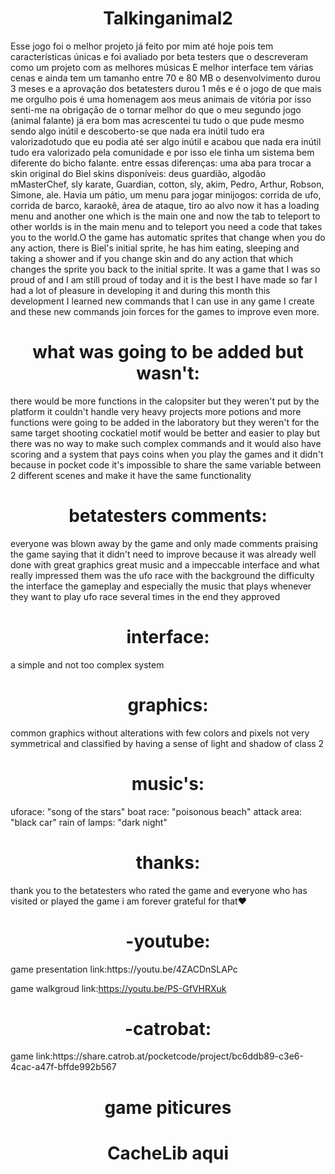 <h1 align="center"> Talkinganimal2 </h1>
Esse jogo foi o melhor projeto já feito por mim até hoje pois tem características únicas e foi avaliado por beta testers que o descreveram como um projeto com as melhores músicas E melhor interface tem várias cenas e ainda tem um tamanho entre 70 e 80 MB o desenvolvimento durou 3 meses e a aprovação dos betatesters durou 1 mês
e é o jogo de que mais me orgulho pois é uma homenagem aos meus animais de vitória por isso senti-me na obrigação de o tornar melhor do que o meu segundo jogo (animal falante) já era bom mas acrescentei tu tudo o que pude mesmo sendo algo inútil e descoberto-se que nada era inútil tudo era valorizadotudo que eu podia até ser algo inútil e acabou que nada era inútil tudo era valorizado pela comunidade e por isso ele tinha um sistema bem diferente do bicho falante. entre essas diferenças: uma aba para trocar a skin original do Biel skins disponíveis: deus guardião, algodão mMasterChef, sly karate, Guardian, cotton, sly, akim, Pedro, Arthur, Robson, Simone, ale. Havia um pátio, um menu para jogar minijogos: corrida de ufo, corrida de barco, karaokê, área de ataque, tiro ao alvo now it has a loading menu and another one which is the main one and now the tab to teleport to other worlds is in the main menu and to teleport you need a code that takes you to the world.O the game has automatic sprites that change when you do any action, there is Biel's initial sprite, he has him eating, sleeping and taking a shower and if you change skin and do any action that which changes the sprite you back to the initial sprite. It was a game that I was so proud of and I am still proud of today and it is the best I have made so far I had a lot of pleasure in developing it and during this month this development I learned new commands that I can use in any game I create and these new commands join forces for the games to improve even more.

<h1 align="center"> what was going to be added but wasn't: </h1>
there would be more functions in the calopsiter but they weren't put by the platform it couldn't handle very heavy projects more potions and more functions were going to be added in the laboratory but they weren't for the same target shooting cockatiel motif would be better and easier to play but there was no way to make such complex commands and it would also have scoring and a system that pays coins when you play the games and it didn't because in pocket code it's impossible to share the same variable between 2 different scenes and make it have the same functionality 

<h1 align="center">  betatesters comments: </H1>
everyone was blown away by the game and only made comments praising the game saying that it didn't need to improve because it was already well done with great graphics great music and a impeccable interface and what really impressed them was the ufo race with the background the difficulty the interface the gameplay and especially the music that plays whenever they want to play ufo race several times in the end they approved 

<h1 align="center"> interface:</H1>
a simple and not too complex system 

<h1 align="center"> graphics:</H1>
common graphics without alterations with few colors and pixels not very symmetrical and classified by having a sense of light and shadow of class 2

<h1 align="center"> music's:</H1>
uforace: "song of the stars"
boat race: "poisonous beach"
attack area: "black car"
rain of lamps: "dark night"

<h1 align="center"> thanks:</H1>
thank you to the betatesters who rated the game and everyone who has visited or played the game i am forever grateful for that♥

<h1 align="center"> -youtube:</H1>
game presentation link:https://youtu.be/4ZACDnSLAPc

game walkgroud link:https://youtu.be/PS-GfVHRXuk

<h1 align="center"> -catrobat:</H1>
game link:https://share.catrob.at/pocketcode/project/bc6ddb89-c3e6-4cac-a47f-bffde992b567

<h1 align="center"> game piticures</H1>
<h1 align="center"> CacheLib aqui </h1>